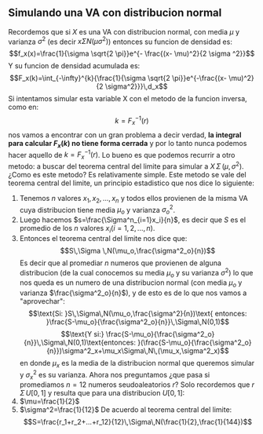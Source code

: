 ## Simulando una VA con distribucion normal
Recordemos que si $X$ es una VA con distribucion normal, con media $\mu$ y varianza $\sigma ^2$ (es decir $x \Sigma N(\mu \sigma ^2)$) entonces su funcion de densidad es:
$$f_x(x)=\frac{1}{\sigma \sqrt{2 \pi}}e^{- \frac{(x- \mu)^2}{2 \sigma ^2}}$$
Y su funcion de densidad acumulada es:
$$F_x(k)=\int_{-\infty}^{k}{\frac{1}{\sigma \sqrt{2 \pi}}e^{-\frac{(x- \mu)^2}{2 \sigma^2}}}\,d_x$$
Si intentamos simular esta variable X con el metodo de la funcion inversa, como en:
$$k=F_x^{-1}(r)$$
nos vamos a encontrar con un gran problema a decir verdad, **la integral para calcular $F_x(k)$ no tiene forma cerrada** y por lo tanto nunca podemos hacer aquello de $k=F^{-1}_x(r)$. Lo bueno es que podemos recurrir a otro metodo: a buscar del teorema central del limite para simular a $X\, \Sigma \,(\mu ,\sigma^2)$. ¿Como es este metodo? Es relativamente simple. Este metodo se vale del teorema central del limite, un principio estadistico que nos dice lo siguiente:
1) Tenemos $n$ valores $x_1,x_2,...,x_n$ y todos ellos provienen de la misma VA cuya distribucion tiene media $\mu_o$ y varianza $\sigma^2_o$.
2) Luego hacemos $s=\frac{\Sigma^n_{i=1}x_i}{n}$, es decir que $S$ es el promedio de los $n$  valores $x_i(i=1,2,...,n)$.
3) Entonces el teorema central del limite nos dice que: 
$$S\,\Sigma \,N(\mu_o,\frac{\sigma^2_o}{n})$$
Es decir que al promediar $n$ numeros que provienen de alguna distribucion (de la cual conocemos su media $\mu_o$ y su varianza $\sigma^2$) lo que nos queda es un numero de una distribucion normal (con media $\mu_o$ y varianza $\frac{\sigma^2_o}{n}$), y de esto es de lo que nos vamos a "aprovechar":
$$\text{Si: }S\,\Sigma\,N(\mu_o,\frac{\sigma^2}{n})\text{ entonces: }\frac{S-\mu_o}{\frac{\sigma^2_o}{n}}\,\Sigma\,N(0,1)$$
$$\text{Y si:} \frac{S-\mu_o}{\frac{\sigma^2_o}{n}}\,\Sigma\,N(0,1)\text{entonces: }(\frac{S-\mu_o}{\frac{\sigma^2_o}{n}})\sigma^2_x+\mu_x\Sigma\,N\,(\mu_x,\sigma^2_x)$$
en donde $\mu_x$ es la media de la distribucion normal que queremos simular y $\sigma^2_x$ es su varianza.
Ahora nos preguntamos ¿que pasa si promediamos $n=12$ numeros seudoaleatorios $r$? Solo recordemos que $r\,\Sigma\,U[0,1]$ y resulta que para una distribucion $U[0,1]$:
1) $\mu=\frac{1}{2}$
2) $\sigma^2=\frac{1}{12}$
De acuerdo al teorema central del limite:
$$S=\frac{r_1+r_2+...+r_12}{12}\,\Sigma\,N(\frac{1}{2},\frac{1}{144})$$

